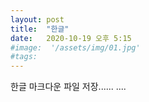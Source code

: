```yaml
---
layout: post
title:  "한글"
date:   2020-10-19 오후 5:15
#image:  '/assets/img/01.jpg'
#tags:   
---
```


한글 마크다운 파일 저장......
....
